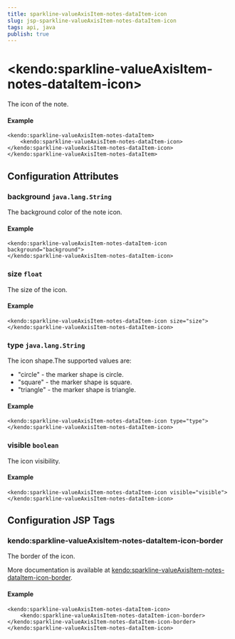 ```yaml
---
title: sparkline-valueAxisItem-notes-dataItem-icon
slug: jsp-sparkline-valueAxisItem-notes-dataItem-icon
tags: api, java
publish: true
---
```


# \<kendo:sparkline-valueAxisItem-notes-dataItem-icon\>

The icon of the note.

#### Example
    <kendo:sparkline-valueAxisItem-notes-dataItem>
        <kendo:sparkline-valueAxisItem-notes-dataItem-icon></kendo:sparkline-valueAxisItem-notes-dataItem-icon>
    </kendo:sparkline-valueAxisItem-notes-dataItem>

## Configuration Attributes

### background `java.lang.String`

The background color of the note icon.

#### Example
    <kendo:sparkline-valueAxisItem-notes-dataItem-icon background="background">
    </kendo:sparkline-valueAxisItem-notes-dataItem-icon>

### size `float`

The size of the icon.

#### Example
    <kendo:sparkline-valueAxisItem-notes-dataItem-icon size="size">
    </kendo:sparkline-valueAxisItem-notes-dataItem-icon>

### type `java.lang.String`

The icon shape.The supported values are:
* "circle" - the marker shape is circle.
* "square" - the marker shape is square.
* "triangle" - the marker shape is triangle.

#### Example
    <kendo:sparkline-valueAxisItem-notes-dataItem-icon type="type">
    </kendo:sparkline-valueAxisItem-notes-dataItem-icon>

### visible `boolean`

The icon visibility.

#### Example
    <kendo:sparkline-valueAxisItem-notes-dataItem-icon visible="visible">
    </kendo:sparkline-valueAxisItem-notes-dataItem-icon>


##  Configuration JSP Tags

### kendo:sparkline-valueAxisItem-notes-dataItem-icon-border

The border of the icon.

More documentation is available at [kendo:sparkline-valueAxisItem-notes-dataItem-icon-border](sparkline/valueaxisitem-notes-dataitem-icon-border).

#### Example

    <kendo:sparkline-valueAxisItem-notes-dataItem-icon>
        <kendo:sparkline-valueAxisItem-notes-dataItem-icon-border></kendo:sparkline-valueAxisItem-notes-dataItem-icon-border>
    </kendo:sparkline-valueAxisItem-notes-dataItem-icon>

 
